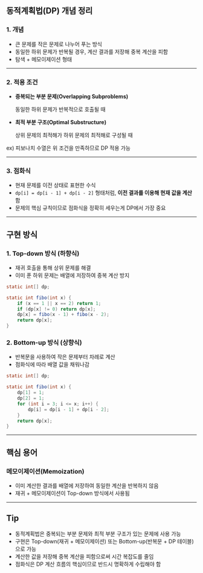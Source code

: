 ## 동적계획법(DP) 개념 정리

### 1. 개념

- 큰 문제를 작은 문제로 나누어 푸는 방식
- 동일한 하위 문제가 반복될 경우, 계산 결과를 저장해 중복 계산을 피함
- 탐색 + 메모이제이션 형태

---

### 2. 적용 조건

- **중복되는 부분 문제(Overlapping Subproblems)**
    
    동일한 하위 문제가 반복적으로 호출될 때
    
- **최적 부분 구조(Optimal Substructure)**
    
    상위 문제의 최적해가 하위 문제의 최적해로 구성될 때
    

ex) 피보나치 수열은 위 조건을 만족하므로 DP 적용 가능

---

### 3. 점화식

- 현재 문제를 이전 상태로 표현한 수식
- `dp[i] = dp[i - 1] + dp[i - 2]` 형태처럼, **이전 결과를 이용해 현재 값을 계산**함
- 문제의 핵심 규칙이므로 점화식을 정확히 세우는게 DP에서 가장 중요

---

## 구현 방식

### 1. Top-down 방식 (하향식)

- 재귀 호출을 통해 상위 문제를 해결
- 이미 푼 하위 문제는 배열에 저장하여 중복 계산 방지

```java
static int[] dp;

static int fibo(int x) {
    if (x == 1 || x == 2) return 1;
    if (dp[x] != 0) return dp[x];
    dp[x] = fibo(x - 1) + fibo(x - 2);
    return dp[x];
}
```

### 2. Bottom-up 방식 (상향식)

- 반복문을 사용하여 작은 문제부터 차례로 계산
- 점화식에 따라 배열 값을 채워나감

```java
static int[] dp;

static int fibo(int x) {
    dp[1] = 1;
    dp[2] = 1;
    for (int i = 3; i <= x; i++) {
        dp[i] = dp[i - 1] + dp[i - 2];
    }
    return dp[x];
}
```

---

## 핵심 용어

### 메모이제이션(Memoization)

- 이미 계산한 결과를 배열에 저장하여 동일한 계산을 반복하지 않음
- 재귀 + 메모이제이션이 Top-down 방식에서 사용됨

---

## Tip

- 동적계획법은 중복되는 부분 문제와 최적 부분 구조가 있는 문제에 사용 가능
- 구현은 Top-down(재귀 + 메모이제이션) 또는 Bottom-up(반복문 + DP 테이블)으로 가능
- 계산한 값을 저장해 중복 계산을 피함으로써 시간 복잡도를 줄임
- 점화식은 DP 계산 흐름의 핵심이므로 반드시 명확하게 수립해야 함
